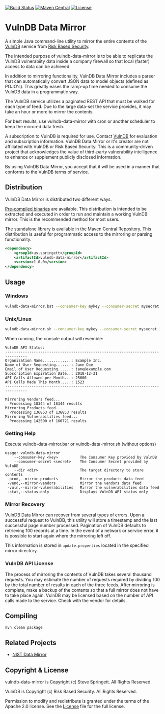 [![Build Status](https://travis-ci.org/stevespringett/vulndb-data-mirror.svg?branch=master)](https://travis-ci.org/stevespringett/vulndb-data-mirror)
[![Maven Central](https://maven-badges.herokuapp.com/maven-central/us.springett/vulndb-data-mirror/badge.svg)](https://maven-badges.herokuapp.com/maven-central/us.springett/vulndb-data-mirror)
[![License](https://img.shields.io/badge/license-Apache%202.0-brightgreen.svg)][License]

VulnDB Data Mirror
================

A simple Java command-line utility to mirror the entire contents of the [VulnDB] service from [Risk Based Security].

The intended purpose of vulndb-data-mirror is to be able to replicate the VulnDB vulnerabiity 
data inside a company firewall so that local (faster) access to data can be achieved.

In addition to mirroring functionality, VulnDB Data Mirror includes a parser that can automatically
convert JSON data to model objects (defined as POJO's). This greatly eases the ramp-up time needed
to consume the VulnDB data in a programmatic way.

The VulnDB service utilizes a paginated REST API that must be walked for each type of feed. 
Due to the large data-set the service provides, it may take an hour or more to mirror the contents. 

For best results, use vulndb-data-mirror with cron or another scheduler to keep the mirrored data fresh.

A subscription to VulnDB is required for use. Contact [VulnDB] for evaluation and subscription information. 
VulnDB Data Mirror or it's creator are not affiliated with VulnDB or Risk Based Security. This is a 
community-driven project that acknowledges the value of third-party vulnerability intelligence to 
enhance or supplement publicly disclosed information.

By using VulnDB Data Mirror, you accept that it will be used in a manner that conforms to the VulnDB terms of service.


Distribution
----------------

VulnDB Data Mirror is distributed two different ways. 


[Pre-compiled binaries] are available. This distribution is intended to be extracted and executed in order to run 
and maintain a working VulnDB mirror. This is the recommended method for most users.


The standalone library is available in the Maven Central 
Repository. This distribution is useful for programmatic access to the mirroring or parsing functionality.


```xml
<dependency>
    <groupId>us.springett</groupId>
    <artifactId>vulndb-data-mirror</artifactId>
    <version>1.0.0</version>
</dependency>
```


Usage
----------------

### Windows


```sh
vulndb-data-mirror.bat --consumer-key mykey --consumer-secret mysecret --dir "c:\path\to\mirror"
```


### Unix/Linux

```sh
vulndb-data-mirror.sh --consumer-key mykey --consumer-secret mysecret --dir "/path/to/mirror"
```

When running, the console output will resemble:

```
VulnDB API Status:
--------------------------------------------------------------------------------
Organization Name.............: Example Inc.
Name of User Requesting.......: Jane Doe
Email of User Requesting......: jane@example.com
Subscription Expiration Date..: 2018-12-31
API Calls Allowed per Month...: 25000
API Calls Made This Month.....: 1523
--------------------------------------------------------------------------------

Mirroring Vendors feed...
  Processing 18344 of 18344 results
Mirroring Products feed...
  Processing 136853 of 136853 results
Mirroring Vulnerabilities feed...
  Processing 142500 of 166721 results
```

### Getting Help

Execute vulndb-data-mirror.bar or vulndb-data-mirror.sh (without options)
```
usage: vulndb-data-mirror
    --consumer-key <key>          The Consumer Key provided by VulnDB
    --consumer-secret <secret>    The Consumer Secret provided by VulnDB
    --dir <dir>                   The target directory to store contents
 -prod,--mirror-products          Mirror the products data feed
 -vend,--mirror-vendors           Mirror the vendors data feed
 -vuln,--mirror-vulnerabilities   Mirror the vulnerabilities data feed
 -stat,--status-only              Displays VulnDB API status only
```

### Mirror Recovery

VulnDB Data Mirror can recover from several types of errors. Upon a successful request to VulnDB, this utility 
will store a timestamp and the last successful page number processed. Pagination of VulnDB defaults to retrieving 
100 records at a time. In the event of a network or service error, it is possible to start again where the mirroring 
left off.

This information is stored in `update.properties` located in the specified mirror directory.

### VulnDB API License

The process of mirroring the contents of VulnDB takes several thousand requests. You may estimate the number of 
requests required by dividing 100 by the total number of results in each of the three feeds. After mirroring is 
complete, make a backup of the contents so that a full mirror does not have to take place again. VulnDB may be 
licensed based on the number of API calls made to the service. Check with the vendor for details.


Compiling
----------------

```bash
mvn clean package
```


Related Projects
----------------

* [NIST Data Mirror](https://github.com/stevespringett/nist-data-mirror)

Copyright & License
-------------------

vulndb-data-mirror is Copyright (c) Steve Springett. All Rights Reserved.

VulnDB is Copyright (c) Risk Based Security. All Rights Reserved.

Permission to modify and redistribute is granted under the terms of the Apache 2.0 license. See the [License] file for the full license.

  [License]: https://github.com/stevespringett/vulndb-data-mirror/blob/master/LICENSE
  [Pre-compiled binaries]: https://github.com/stevespringett/vulndb-data-mirror/releases
  [VulnDB]: https://vulndb.cyberriskanalytics.com/
  [Risk Based Security]: https://www.riskbasedsecurity.com/ 
